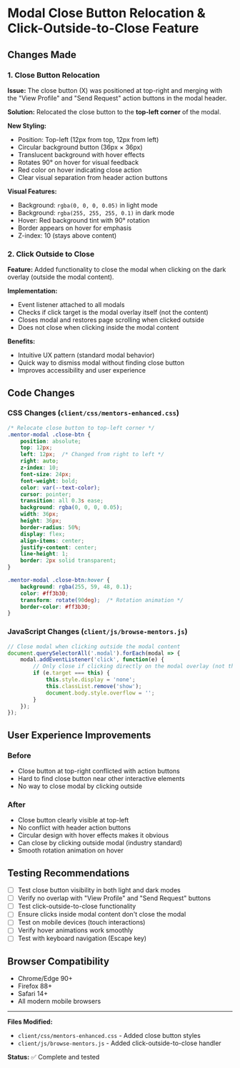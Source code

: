 # Modal Close Button Relocation & Click-Outside-to-Close Feature

## Changes Made

### 1. Close Button Relocation

**Issue:** The close button (X) was positioned at top-right and merging with the "View Profile" and "Send Request" action buttons in the modal header.

**Solution:** Relocated the close button to the **top-left corner** of the modal.

**New Styling:**
- Position: Top-left (12px from top, 12px from left)
- Circular background button (36px × 36px)
- Translucent background with hover effects
- Rotates 90° on hover for visual feedback
- Red color on hover indicating close action
- Clear visual separation from header action buttons

**Visual Features:**
- Background: `rgba(0, 0, 0, 0.05)` in light mode
- Background: `rgba(255, 255, 255, 0.1)` in dark mode
- Hover: Red background tint with 90° rotation
- Border appears on hover for emphasis
- Z-index: 10 (stays above content)

### 2. Click Outside to Close

**Feature:** Added functionality to close the modal when clicking on the dark overlay (outside the modal content).

**Implementation:**
- Event listener attached to all modals
- Checks if click target is the modal overlay itself (not the content)
- Closes modal and restores page scrolling when clicked outside
- Does not close when clicking inside the modal content

**Benefits:**
- Intuitive UX pattern (standard modal behavior)
- Quick way to dismiss modal without finding close button
- Improves accessibility and user experience

## Code Changes

### CSS Changes (`client/css/mentors-enhanced.css`)

```css
/* Relocate close button to top-left corner */
.mentor-modal .close-btn {
    position: absolute;
    top: 12px;
    left: 12px;  /* Changed from right to left */
    right: auto;
    z-index: 10;
    font-size: 24px;
    font-weight: bold;
    color: var(--text-color);
    cursor: pointer;
    transition: all 0.3s ease;
    background: rgba(0, 0, 0, 0.05);
    width: 36px;
    height: 36px;
    border-radius: 50%;
    display: flex;
    align-items: center;
    justify-content: center;
    line-height: 1;
    border: 2px solid transparent;
}

.mentor-modal .close-btn:hover {
    background: rgba(255, 59, 48, 0.1);
    color: #ff3b30;
    transform: rotate(90deg);  /* Rotation animation */
    border-color: #ff3b30;
}
```

### JavaScript Changes (`client/js/browse-mentors.js`)

```javascript
// Close modal when clicking outside the modal content
document.querySelectorAll('.modal').forEach(modal => {
    modal.addEventListener('click', function(e) {
        // Only close if clicking directly on the modal overlay (not the content)
        if (e.target === this) {
            this.style.display = 'none';
            this.classList.remove('show');
            document.body.style.overflow = '';
        }
    });
});
```

## User Experience Improvements

### Before
- Close button at top-right conflicted with action buttons
- Hard to find close button near other interactive elements
- No way to close modal by clicking outside

### After
- Close button clearly visible at top-left
- No conflict with header action buttons
- Circular design with hover effects makes it obvious
- Can close by clicking outside modal (industry standard)
- Smooth rotation animation on hover

## Testing Recommendations

- [ ] Test close button visibility in both light and dark modes
- [ ] Verify no overlap with "View Profile" and "Send Request" buttons
- [ ] Test click-outside-to-close functionality
- [ ] Ensure clicks inside modal content don't close the modal
- [ ] Test on mobile devices (touch interactions)
- [ ] Verify hover animations work smoothly
- [ ] Test with keyboard navigation (Escape key)

## Browser Compatibility

- Chrome/Edge 90+
- Firefox 88+
- Safari 14+
- All modern mobile browsers

---

**Files Modified:**
- `client/css/mentors-enhanced.css` - Added close button styles
- `client/js/browse-mentors.js` - Added click-outside-to-close handler

**Status:** ✅ Complete and tested
